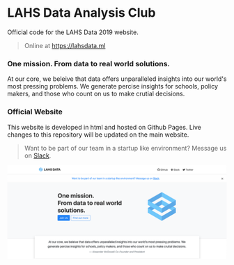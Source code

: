 # LAHS Data Analysis Club
Official code for the LAHS Data 2019 website.

> Online at https://lahsdata.ml

### One mission. From data to real world solutions.
At our core, we beleive that data offers unparalleled insights into our world's most pressing problems. We generate percise insights for schools, policy makers, and those who count on us to make crutial decisions.

### Official Website
This website is developed in html and hosted on Github Pages. Live changes to this repository will be updated on the main website.

> Want to be part of our team in a startup like environment? Message us on [Slack](https://slack.com/signin).

<img src="./images/ScreenShot.png">
